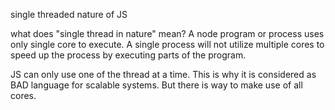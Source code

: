 single threaded nature of JS

what does "single thread in nature" mean?
A node program or process uses only single core to execute.
A single process will not utilize multiple cores to speed up the process by executing parts of the program.

JS can only use one of the thread at a time. This is why it is considered as BAD
language for scalable systems. But there is way to make use of all cores.


